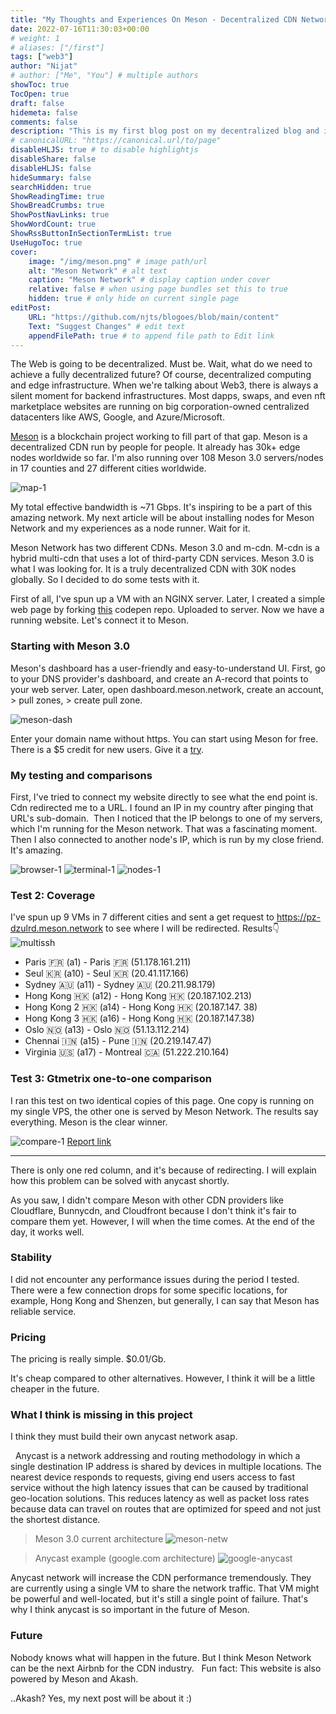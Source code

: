 ```yaml
---
title: "My Thoughts and Experiences On Meson - Decentralized CDN Network"
date: 2022-07-16T11:30:03+00:00
# weight: 1
# aliases: ["/first"]
tags: ["web3"]
author: "Nijat"
# author: ["Me", "You"] # multiple authors
showToc: true
TocOpen: true
draft: false
hidemeta: false
comments: false
description: "This is my first blog post on my decentralized blog and it is about the decentralized web:)"
# canonicalURL: "https://canonical.url/to/page"
disableHLJS: true # to disable highlightjs
disableShare: false
disableHLJS: false
hideSummary: false
searchHidden: true
ShowReadingTime: true
ShowBreadCrumbs: true
ShowPostNavLinks: true
ShowWordCount: true
ShowRssButtonInSectionTermList: true
UseHugoToc: true
cover:
    image: "/img/meson.png" # image path/url
    alt: "Meson Network" # alt text
    caption: "Meson Network" # display caption under cover
    relative: false # when using page bundles set this to true
    hidden: true # only hide on current single page
editPost:
    URL: "https://github.com/njts/blogoes/blob/main/content"
    Text: "Suggest Changes" # edit text
    appendFilePath: true # to append file path to Edit link
---
```

The Web is going to be decentralized. Must be. Wait, what do we need to achieve a fully decentralized future? Of course, decentralized computing and edge infrastructure. When we're talking about Web3, there is always a silent moment for backend infrastructures. Most dapps, swaps, and even nft marketplace websites are running on big corporation-owned centralized datacenters like AWS, Google, and Azure/Microsoft. 

[Meson](https://meson.network) is a blockchain project working to fill part of that gap. Meson is a decentralized CDN run by people for people. It already has 30k+ edge nodes worldwide so far.
 I'm also running over 108 Meson 3.0 servers/nodes in 17 counties and 27 different cities worldwide. 
 
 ![map-1](/img/map-1.png)
 
 My total effective bandwidth is ~71 Gbps.
 It's inspiring to be a part of this amazing network. My next article will be about installing nodes for Meson Network and my experiences as a node runner. Wait for it.

Meson Network has two different CDNs. Meson 3.0 and m-cdn. M-cdn is a hybrid multi-cdn that uses a lot of third-party CDN services. Meson 3.0 is what I was looking for. It is a truly decentralized CDN with 30K nodes globally. So I decided to do some tests with it.

First of all, I've spun up a VM with an NGINX server. Later, I created a simple web page by forking [this](https://codepen.io/suez/pen/ZEqxBb) codepen repo. Uploaded to server. Now we have a running website. Let's connect it to Meson.

### Starting with Meson 3.0
Meson's dashboard has a user-friendly and easy-to-understand UI.
First, go to your DNS provider's dashboard, and create an A-record that points to your web server. Later, open dashboard.meson.network, create an account, > pull zones, > create pull zone.

![meson-dash](/img/meson-dash.png)

Enter your domain name without https. You can start using Meson for free. There is a $5 credit for new users. Give it a [try](https://dashboard.meson.network).
 
### My testing and comparisons
First, I've tried to connect my website directly to see what the end point is. Cdn redirected me to a URL. I found an IP in my country after pinging that URL's sub-domain. 
Then I noticed that the IP belongs to one of my servers, which I'm running for the Meson network. That was a fascinating moment.
Then I also connected to another node's IP, which is run by my close friend. It's amazing.

![browser-1](/img/browser-1.png)
![terminal-1](/img/terminal-1.png)
![nodes-1](/img/nodes-1.png)

### Test 2: Coverage 
I've spun up 9 VMs in 7 different cities and sent a get request to https://pz-dzulrd.meson.network to see where I will be redirected.
Results👇
![multissh](/img/multissh.png)
- Paris 🇫🇷 (a1) - Paris 🇫🇷 (51.178.161.211)
- Seul 🇰🇷 (a10) - Seul 🇰🇷 (20.41.117.166)
- Sydney 🇦🇺 (a11) - Sydney 🇦🇺 (20.211.98.179)
- Hong Kong 🇭🇰 (a12) - Hong Kong 🇭🇰 (20.187.102.213)
- Hong Kong 2 🇭🇰 (a14) - Hong Kong 🇭🇰  (20.187.147. 38)
- Hong Kong 3 🇭🇰 (a16) - Hong Kong 🇭🇰  (20.187.147.38) 
- Oslo 🇳🇴 (a13) - Oslo 🇳🇴  (51.13.112.214)
- Chennai 🇮🇳 (a15) - Pune 🇮🇳 (20.219.147.47)
- Virginia 🇺🇸 (a17) - Montreal 🇨🇦 (51.222.210.164)

### Test 3: Gtmetrix one-to-one comparison
I ran this test on two identical copies of this page. One copy is running on my single VPS, the other one is served by Meson Network. The results say everything. Meson is the clear winner.

![compare-1](/img/compare-1.jpg)
[Report link](https://gtmetrix.com/compare/3ojoLI6g/azZfx8uM)

----
There is only one red column, and it's because of redirecting. I will explain how this problem can be solved with anycast shortly. 

As you saw, I didn't compare Meson with other CDN providers like Cloudflare, Bunnycdn, and Cloudfront because I don't think it's fair to compare them yet. However, I will when the time comes. At the end of the day, it works well.

### Stability
I did not encounter any performance issues during the period I tested. There were a few connection drops for some specific locations, for example, Hong Kong and Shenzen, but generally, I can say that Meson has reliable service. 

### Pricing

The pricing is really simple. $0.01/Gb.
  
It's cheap compared to other alternatives. However, I think it will be a little cheaper in the future.
 
### What I think is missing in this project
I think they must build their own anycast network asap.

 
Anycast is a network addressing and routing methodology in which a single destination IP address is shared by devices in multiple locations. The nearest device responds to requests, giving end users access to fast service without the high latency issues that can be caused by traditional geo-location solutions. This reduces latency as well as packet loss rates because data can travel on routes that are optimized for speed and not just the shortest distance. 
> Meson 3.0 current architecture
![meson-netw](/img/meson-netw.png)

> Anycast example (google.com architecture)
![google-anycast](/img/google-anycast.png)

Anycast network will increase the CDN performance tremendously. They are currently using a single VM to share the network traffic. That VM might be powerful and well-located, but it's still a single point of failure. That's why I think anycast is so important in the future of Meson.
 
### Future
Nobody knows what will happen in the future. But I think Meson Network can be the next Airbnb for the CDN industry.
 
Fun fact: This website is also powered by Meson and Akash.

..Akash? Yes, my next post will be about it :)
